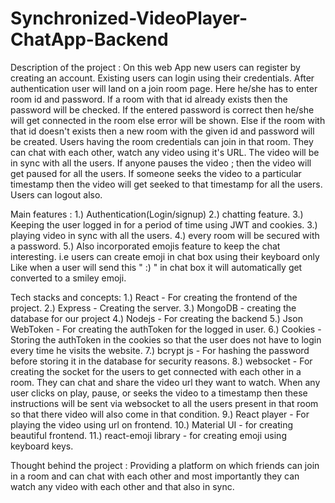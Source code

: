 # Synchronized-VideoPlayer-ChatApp-Backend
Description of the project : On this web App new users can register by creating an account. Existing users can login using their credentials. After authentication user will land on a join room page. Here he/she has to enter room id and password. If a room with that id already exists then the password will be checked. If the entered password is correct then he/she will get connected in the room else error will be shown. Else if the room with that id doesn't exists then a new room with the given id and password will be created. Users having the room credentials can join in that room. They can chat with each other, watch any video using it's URL. The video will be in sync with all the users. If anyone pauses the video ; then the video will get paused for all the users. If someone seeks the video to a particular timestamp then the video will get seeked to that timestamp for all the users. Users can logout also.

Main features : 1.) Authentication(Login/signup) 2.) chatting feature. 3.) Keeping the user logged in for a period of time using JWT and cookies. 3.) playing video in sync with all the users. 4.) every room will be secured with a password. 5.) Also incorporated emojis feature to keep the chat interesting. i.e users can create emoji in chat box using their keyboard only Like when a user will send this " :) " in chat box it will automatically get converted to a smiley emoji.

Tech stacks and concepts: 1.) React - For creating the frontend of the project. 2.) Express - Creating the server. 3.) MongoDB - creating the database for our project 4.) Nodejs - For creating the backend 5.) Json WebToken - For creating the authToken for the logged in user. 6.) Cookies - Storing the authToken in the cookies so that the user does not have to login every time he visits the website. 7.) bcrypt js - For hashing the password before storing it in the database for security reasons. 8.) websocket - For creating the socket for the users to get connected with each other in a room. They can chat and share the video url they want to watch. When any user clicks on play, pause, or seeks the video to a timestamp then these instructions will be sent via websocket to all the users present in that room so that there video will also come in that condition. 9.) React player - For playing the video using url on frontend. 10.) Material UI - for creating beautiful frontend. 11.) react-emoji library - for creating emoji using keyboard keys.

Thought behind the project : Providing a platform on which friends can join in a room and can chat with each other and most importantly they can watch any video with each other and that also in sync.

